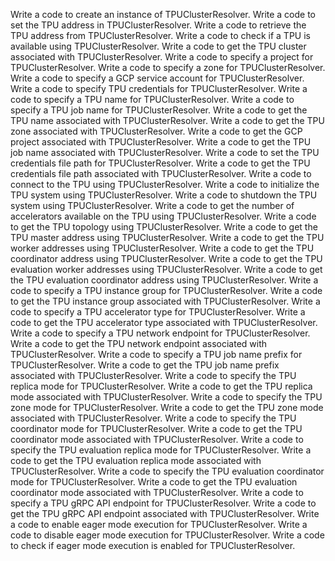 Write a code to create an instance of TPUClusterResolver.
Write a code to set the TPU address in TPUClusterResolver.
Write a code to retrieve the TPU address from TPUClusterResolver.
Write a code to check if a TPU is available using TPUClusterResolver.
Write a code to get the TPU cluster associated with TPUClusterResolver.
Write a code to specify a project for TPUClusterResolver.
Write a code to specify a zone for TPUClusterResolver.
Write a code to specify a GCP service account for TPUClusterResolver.
Write a code to specify TPU credentials for TPUClusterResolver.
Write a code to specify a TPU name for TPUClusterResolver.
Write a code to specify a TPU job name for TPUClusterResolver.
Write a code to get the TPU name associated with TPUClusterResolver.
Write a code to get the TPU zone associated with TPUClusterResolver.
Write a code to get the GCP project associated with TPUClusterResolver.
Write a code to get the TPU job name associated with TPUClusterResolver.
Write a code to set the TPU credentials file path for TPUClusterResolver.
Write a code to get the TPU credentials file path associated with TPUClusterResolver.
Write a code to connect to the TPU using TPUClusterResolver.
Write a code to initialize the TPU system using TPUClusterResolver.
Write a code to shutdown the TPU system using TPUClusterResolver.
Write a code to get the number of accelerators available on the TPU using TPUClusterResolver.
Write a code to get the TPU topology using TPUClusterResolver.
Write a code to get the TPU master address using TPUClusterResolver.
Write a code to get the TPU worker addresses using TPUClusterResolver.
Write a code to get the TPU coordinator address using TPUClusterResolver.
Write a code to get the TPU evaluation worker addresses using TPUClusterResolver.
Write a code to get the TPU evaluation coordinator address using TPUClusterResolver.
Write a code to specify a TPU instance group for TPUClusterResolver.
Write a code to get the TPU instance group associated with TPUClusterResolver.
Write a code to specify a TPU accelerator type for TPUClusterResolver.
Write a code to get the TPU accelerator type associated with TPUClusterResolver.
Write a code to specify a TPU network endpoint for TPUClusterResolver.
Write a code to get the TPU network endpoint associated with TPUClusterResolver.
Write a code to specify a TPU job name prefix for TPUClusterResolver.
Write a code to get the TPU job name prefix associated with TPUClusterResolver.
Write a code to specify the TPU replica mode for TPUClusterResolver.
Write a code to get the TPU replica mode associated with TPUClusterResolver.
Write a code to specify the TPU zone mode for TPUClusterResolver.
Write a code to get the TPU zone mode associated with TPUClusterResolver.
Write a code to specify the TPU coordinator mode for TPUClusterResolver.
Write a code to get the TPU coordinator mode associated with TPUClusterResolver.
Write a code to specify the TPU evaluation replica mode for TPUClusterResolver.
Write a code to get the TPU evaluation replica mode associated with TPUClusterResolver.
Write a code to specify the TPU evaluation coordinator mode for TPUClusterResolver.
Write a code to get the TPU evaluation coordinator mode associated with TPUClusterResolver.
Write a code to specify a TPU gRPC API endpoint for TPUClusterResolver.
Write a code to get the TPU gRPC API endpoint associated with TPUClusterResolver.
Write a code to enable eager mode execution for TPUClusterResolver.
Write a code to disable eager mode execution for TPUClusterResolver.
Write a code to check if eager mode execution is enabled for TPUClusterResolver.